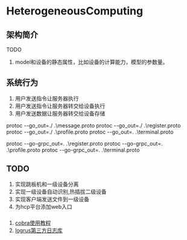 # HeterogeneousComputing


## 架构简介
TODO
1. model和设备的静态属性，比如设备的计算能力，模型的参数量。


## 系统行为
1. 用户发送指令让服务器执行
2. 用户发送指令让服务器转交给设备执行
3. 用户发送数据让服务器转交给设备存储

protoc --go_out=./ .\message.proto
protoc --go_out=./ .\register.proto
protoc --go_out=./ .\profile.proto
protoc --go_out=. .\terminal.proto

protoc --go-grpc_out=. .\register.proto
protoc --go-grpc_out=. .\profile.proto
protoc --go-grpc_out=. .\terminal.proto
## TODO
1. 实现跳板机和一级设备分离
2. 实现一级设备自动识别,热插拔二级设备
3. 实现客户端发送文件到一级设备
4. 为hcp平台添加web入口

### 
1. [cobra使用教程](https://xcbeyond.cn/blog/golang/cobra-quick-start/)
2. [logrus第三方日志库](https://github.com/sirupsen/logrus)